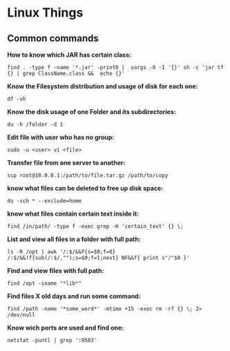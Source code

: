 # Linux Things

## Common commands

**How to know which JAR has certain class:**
```
find . -type f -name '*.jar' -print0 |  xargs -0 -I '{}' sh -c 'jar tf {} | grep ClassName.class &&  echo {}'
```
  
  
  
**Know the __Filesystem__ distribution and usage of disk for each one:**
```
df -vh
```
  
  
  
**Know the disk usage of one __Folder__ and its subdirectories:**
```
du -h /folder -d 1
```
  
  
  
**Edit file with user who has no group:**
```
sudo -u <user> vi <file>
```
  
  
  
**Transfer file from one server to another:**
```
scp root@10.0.0.1:/path/to/file.tar.gz /path/to/copy
```
  
  
  
**know what files can be deleted to free up disk space:**
```
du -sch * --exclude=home
```




**know what files contain certain text inside it:**
```
find /in/path/ -type f -exec grep -H 'certain_text' {} \;
```




**List and view all files in a folder with full path:**
```
ls -R /opt | awk '/:$/&&f{s=$0;f=0} /:$/&&!f{sub(/:$/,"");s=$0;f=1;next} NF&&f{ print s"/"$0 }'
```




**Find and view files with full path:**
```
find /opt -iname "*lib*"
```




**Find files X old days and run some command:**
```
find /path -name '*some_word*' -mtime +15 -exec rm -rf {} \; 2> /dev/null
```




**Know wich ports are used and find one:**
```
netstat -puntl | grep ':9503'
```
